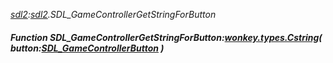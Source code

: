 _[sdl2](../../modules/sdl2/sdl2-module.md):[sdl2](../../modules/sdl2/sdl2-module.md).SDL\_GameControllerGetStringForButton_
##### Function SDL\_GameControllerGetStringForButton:[wonkey.types.Cstring](../../modules/wonkey/wonkey-types-cstring.md)( button:[SDL_GameControllerButton](../../modules/sdl2/sdl2-sdl_gamecontrollerbutton.md) )
